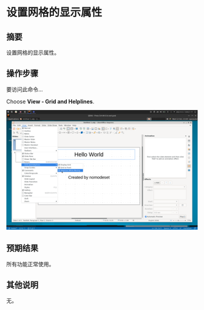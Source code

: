 # 设置网格的显示属性

## 摘要

设置网格的显示属性。

## 操作步骤

要访问此命令...

Choose **View - Grid and Helplines**.

![](./img/网格-1.png)

## 预期结果

所有功能正常使用。

## 其他说明

无。
